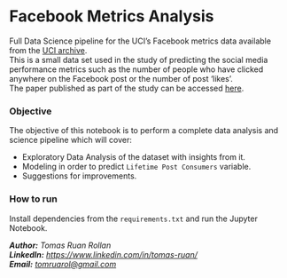 # Facebook Metrics Analysis

Full Data Science pipeline for the UCI’s Facebook metrics data available from the [UCI archive](https://archive.ics.uci.edu/ml/datasets/Facebook+metrics). <br>
This is a small data set used in the study of predicting the social media performance metrics such as the number of people who have clicked anywhere on the Facebook post or the number of post ‘likes’. <br>
The paper published as part of the study can be accessed [here](http://www.math-evry.cnrs.fr/_media/members/aguilloux/enseignements/moro2016.pdf).

### Objective

The objective of this notebook is to perform a complete data analysis and science pipeline which will cover:

- Exploratory Data Analysis of the dataset with insights from it.
- Modeling in order to predict `Lifetime Post Consumers` variable.
- Suggestions for improvements.

### How to run

Install dependencies from the `requirements.txt` and run the Jupyter Notebook.

*__Author:__ Tomas Ruan Rollan*
<br>
*__LinkedIn:__ https://www.linkedin.com/in/tomas-ruan/*
<br>
*__Email:__ tomruarol@gmail.com*
